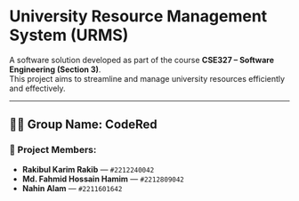 # University Resource Management System (URMS)

A software solution developed as part of the course **CSE327 – Software Engineering (Section 3)**.  
This project aims to streamline and manage university resources efficiently and effectively.

---

## 👨‍💻 Group Name: CodeRed

### 👥 Project Members:
- **Rakibul Karim Rakib** — `#2212240042`
- **Md. Fahmid Hossain Hamim** — `#2212809042`
- **Nahin Alam** — `#2211601642`

